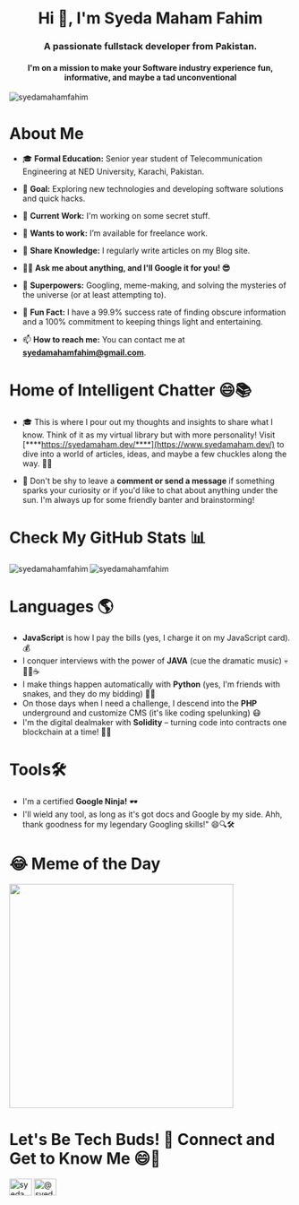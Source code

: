 <h1 align="center">Hi 👋, I'm Syeda Maham Fahim</h1>
<h3 align="center">A passionate fullstack developer from Pakistan. </h3>
<h4 align="center">I'm on a mission to make your Software industry experience fun, informative, and maybe a tad unconventional </h4>
<p align="left"> <img src="https://komarev.com/ghpvc/?username=syedamahamfahim&label=Profile%20views&color=0e75b6&style=flat" alt="syedamahamfahim" /> </p>

<h1> About Me </h1> 

- 🎓 **Formal Education:** Senior year student of Telecommunication Engineering at NED University, Karachi, Pakistan.

- 🤔 **Goal:** Exploring new technologies and developing software solutions and quick hacks.

- 🔭 **Current Work:** I'm working on some secret stuff.

- 🤝 **Wants to work:** I’m available for freelance work.

- 📝 **Share Knowledge:** I regularly write articles on my Blog site.

- 🤷‍♂️ **Ask me about anything, and I'll Google it for you! 😎**

- 🌟 **Superpowers:** Googling, meme-making, and solving the mysteries of the universe (or at least attempting to).

- 🤖 **Fun Fact:** I have a 99.9% success rate of finding obscure information and a 100% commitment to keeping things light and entertaining.

- 📫 **How to reach me:** You can contact me at **syedamahamfahim@gmail.com**.



<h1> Home of Intelligent Chatter 😄📚 </h1>

- 🎓 This is where I pour out my thoughts and insights to share what I know. Think of it as my virtual library but with more personality! Visit [****https://syedamaham.dev/****](https://www.syedamaham.dev/) to dive into a world of articles, ideas, and maybe a few chuckles along the way. 🚀💡

- 💬 Don't be shy to leave a **comment or send a message** if something sparks your curiosity or if you'd like to chat about anything under the sun. I'm always up for some friendly banter and brainstorming!


<h1> Check My GitHub Stats 📊</h1>

<p><img align="left" src="https://github-readme-stats.vercel.app/api/top-langs?username=syedamahamfahim&show_icons=true&locale=en&layout=compact" alt="syedamahamfahim" /></p>
<p><img align="center" src="https://github-readme-streak-stats.herokuapp.com/?user=syedamahamfahim&" alt="syedamahamfahim" /></p>


<h1 align="left">Languages 🌎</h1>

- **JavaScript** is how I pay the bills (yes, I charge it on my JavaScript card). 💰
- I conquer interviews with the power of **JAVA** (cue the dramatic music) 💀🐱‍💻☕
- I make things happen automatically with **Python** (yes, I'm friends with snakes, and they do my bidding) 🐍🤖
- On those days when I need a challenge, I descend into the **PHP** underground and customize CMS (it's like coding spelunking) 😷
- I'm the digital dealmaker with **Solidity** – turning code into contracts one blockchain at a time! 💼🔗

<h1 align="left">Tools🛠️</h1>

- I'm a certified **Google Ninja!** 🕶️ 
- I'll wield any tool, as long as it's got docs and Google by my side. Ahh, thank goodness for my legendary Googling skills!" 😄🔍🛠️


<h1 align="left">😂 Meme of the Day</h1>
<img src='https://randommeme-five.vercel.app/' style="height: 400px;"/>

<h1 align="left">Let's Be Tech Buds! 🚀 Connect and Get to Know Me 😄🔌</h1>
<p align="left">
<a href="https://linkedin.com/in/syedamahamfahim" target="blank"><img align="center" src="https://raw.githubusercontent.com/rahuldkjain/github-profile-readme-generator/master/src/images/icons/Social/linked-in-alt.svg" alt="syedamahamfahim" height="30" width="40" /></a>
<a href="https://medium.com/@syedamahamfahim" target="blank"><img align="center" src="https://raw.githubusercontent.com/rahuldkjain/github-profile-readme-generator/master/src/images/icons/Social/medium.svg" alt="@syedamahamfahim" height="30" width="40" /></a>
  
</p>
